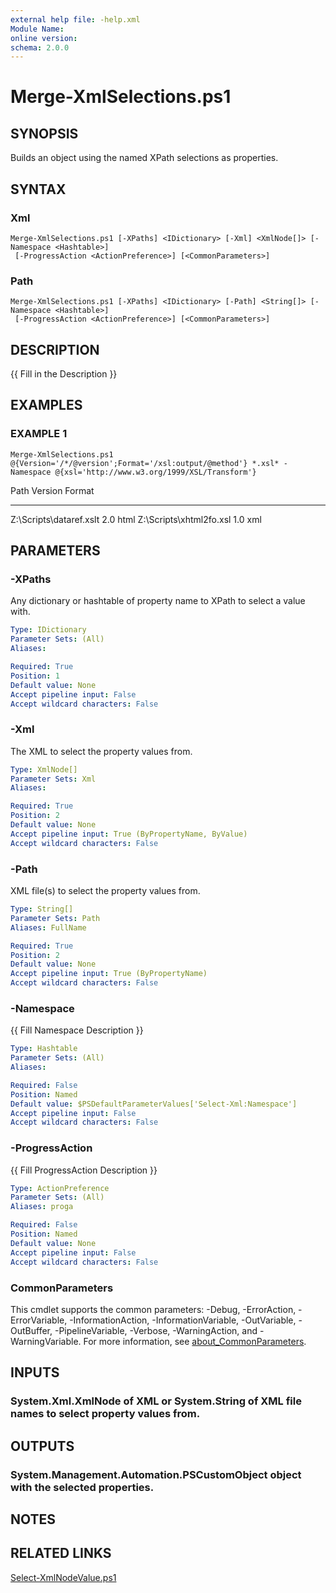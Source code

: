 ```yaml
---
external help file: -help.xml
Module Name:
online version:
schema: 2.0.0
---
```


# Merge-XmlSelections.ps1

## SYNOPSIS
Builds an object using the named XPath selections as properties.

## SYNTAX

### Xml
```
Merge-XmlSelections.ps1 [-XPaths] <IDictionary> [-Xml] <XmlNode[]> [-Namespace <Hashtable>]
 [-ProgressAction <ActionPreference>] [<CommonParameters>]
```

### Path
```
Merge-XmlSelections.ps1 [-XPaths] <IDictionary> [-Path] <String[]> [-Namespace <Hashtable>]
 [-ProgressAction <ActionPreference>] [<CommonParameters>]
```

## DESCRIPTION
{{ Fill in the Description }}

## EXAMPLES

### EXAMPLE 1
```
Merge-XmlSelections.ps1 @{Version='/*/@version';Format='/xsl:output/@method'} *.xsl* -Namespace @{xsl='http://www.w3.org/1999/XSL/Transform'}
```

Path                    Version Format
----                    ------- ------
Z:\Scripts\dataref.xslt 2.0     html
Z:\Scripts\xhtml2fo.xsl 1.0     xml

## PARAMETERS

### -XPaths
Any dictionary or hashtable of property name to XPath to select a value with.

```yaml
Type: IDictionary
Parameter Sets: (All)
Aliases:

Required: True
Position: 1
Default value: None
Accept pipeline input: False
Accept wildcard characters: False
```

### -Xml
The XML to select the property values from.

```yaml
Type: XmlNode[]
Parameter Sets: Xml
Aliases:

Required: True
Position: 2
Default value: None
Accept pipeline input: True (ByPropertyName, ByValue)
Accept wildcard characters: False
```

### -Path
XML file(s) to select the property values from.

```yaml
Type: String[]
Parameter Sets: Path
Aliases: FullName

Required: True
Position: 2
Default value: None
Accept pipeline input: True (ByPropertyName)
Accept wildcard characters: False
```

### -Namespace
{{ Fill Namespace Description }}

```yaml
Type: Hashtable
Parameter Sets: (All)
Aliases:

Required: False
Position: Named
Default value: $PSDefaultParameterValues['Select-Xml:Namespace']
Accept pipeline input: False
Accept wildcard characters: False
```

### -ProgressAction
{{ Fill ProgressAction Description }}

```yaml
Type: ActionPreference
Parameter Sets: (All)
Aliases: proga

Required: False
Position: Named
Default value: None
Accept pipeline input: False
Accept wildcard characters: False
```

### CommonParameters
This cmdlet supports the common parameters: -Debug, -ErrorAction, -ErrorVariable, -InformationAction, -InformationVariable, -OutVariable, -OutBuffer, -PipelineVariable, -Verbose, -WarningAction, and -WarningVariable. For more information, see [about_CommonParameters](http://go.microsoft.com/fwlink/?LinkID=113216).

## INPUTS

### System.Xml.XmlNode of XML or System.String of XML file names to select property values from.
## OUTPUTS

### System.Management.Automation.PSCustomObject object with the selected properties.
## NOTES

## RELATED LINKS

[Select-XmlNodeValue.ps1]()

